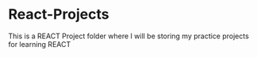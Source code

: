 # React-Projects
This is a REACT Project folder where I will be storing my practice projects for learning REACT
